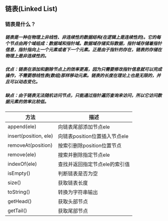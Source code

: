## 链表(Linked List)
### 链表是什么？
##### 链表是一种在物理上非线性、非连续性的数据结构(在逻辑上是连续性的)。它的每个节点由两个域组成：数据域和指针域。数据域存储实际数据，指针域存储着指针信息，指针指向上一个元素或者下一个元素。正是由于指针的存在，链表的存储在物理上是非连续性的。

##### 优点：链表在添加和删除节点上的效率更高，因为只需要修改指针信息就可以完成操作，不需要想线性表(数组)那样移动元素。链表的长度在理论上也是无限的，并且可以动态变化。
##### 缺点：由于链表无法随机访问节点，只能通过指针遍历查询来访问，所以它访问数据元素的效率比较低。

方法|描述
-|-|
append(ele)|向链表尾部添加节点ele
insert(position, ele)|向链表position位置插入节点ele
removeAt(position)|按索引删除position位置节点
remove(ele)|搜索并删除指定节点ele
indexOf(ele)|查找并返回指定节点ele的索引值
isEmpty()|判断链表是否为空
size()|获取链表长度
toString()|转换为字符串输出
getHead()|获取头部节点
getTail()|获取尾部节点